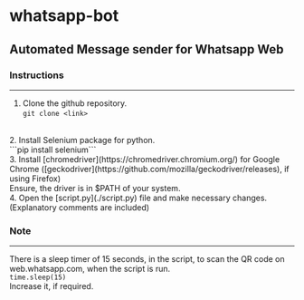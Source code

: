 # whatsapp-bot
## Automated Message sender for Whatsapp Web
### Instructions
---
1. Clone the github repository.<br>
    ```git clone <link>```
<br>
2. Install Selenium package for python.<br>
    ```pip install selenium```
<br>
3. Install [chromedriver](https://chromedriver.chromium.org/) for Google Chrome ([geckodriver](https://github.com/mozilla/geckodriver/releases), if using Firefox)<br>
Ensure, the driver is in $PATH of your system.<br>
4. Open the [script.py](./script.py) file and make necessary changes.<br>
(Explanatory comments are included)

### Note
---
There is a sleep timer of 15 seconds, in the script, to scan the QR code on web.whatsapp.com, when the script is run.<br>```time.sleep(15)```
<br>Increase it, if required.

